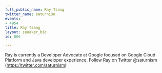 ```yaml
---
full_public_name: Ray Tsang
twitter_name: saturnism
events:
- 4954
title: Ray Tsang
layout: speaker_bio
id: 806

---
```

Ray is currently a Developer Advocate at Google focused on Google Cloud Platform and Java developer experience. Follow Ray on Twitter @saturnism (https://twitter.com/saturnism)